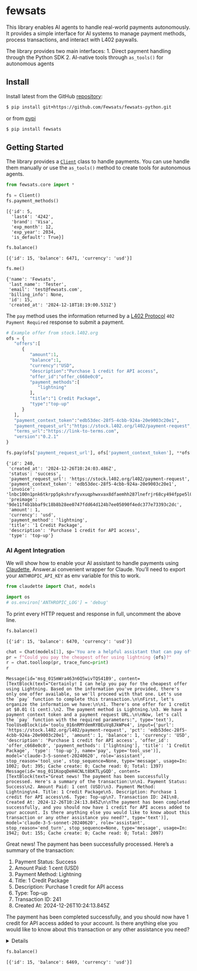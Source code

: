 # fewsats


<!-- WARNING: THIS FILE WAS AUTOGENERATED! DO NOT EDIT! -->

This library enables AI agents to handle real-world payments
autonomously. It provides a simple interface for AI systems to manage
payment methods, process transactions, and interact with L402 paywalls.

The library provides two main interfaces: 1. Direct payment handling
through the Python SDK 2. AI-native tools through `as_tools()` for
autonomous agents

## Install

Install latest from the GitHub
[repository](https://github.com/Fewsats/fewsats-python):

``` sh
$ pip install git+https://github.com/Fewsats/fewsats-python.git
```

or from [pypi](https://pypi.org/project/fewsats-python/)

``` sh
$ pip install fewsats
```

## Getting Started

The library provides a
[`Client`](https://Fewsats.github.io/fewsats-python/core.html#client)
class to handle payments. You can use handle them manually or use the
`as_tools()` method to create tools for autonomous agents.

``` python
from fewsats.core import *
```

``` python
fs = Client()
fs.payment_methods()
```

    [{'id': 5,
      'last4': '4242',
      'brand': 'Visa',
      'exp_month': 12,
      'exp_year': 2034,
      'is_default': True}]

``` python
fs.balance()
```

    [{'id': 15, 'balance': 6471, 'currency': 'usd'}]

``` python
fs.me()
```

    {'name': 'Fewsats',
     'last_name': 'Tester',
     'email': 'test@fewsats.com',
     'billing_info': None,
     'id': 15,
     'created_at': '2024-12-18T18:19:00.531Z'}

The `pay` method uses the information returned by a [L402
Protocol](https://github.com/l402-protocol/l402?tab=readme-ov-file#402-response-format)
`402 Payment Required` response to submit a payment.

``` python
# Example offer from stock.l402.org
ofs = {
   "offers":[
      {
         "amount":1,
         "balance":1,
         "currency":"USD",
         "description":"Purchase 1 credit for API access",
         "offer_id":"offer_c668e0c0",
         "payment_methods":[
            "lightning"
         ],
         "title":"1 Credit Package",
         "type":"top-up"
      }
   ],
   "payment_context_token":"edb53dec-28f5-4cbb-924a-20e9003c20e1",
   "payment_request_url":"https://stock.l402.org/l402/payment-request",
   "terms_url":"https://link-to-terms.com",
   "version":"0.2.1"
}
```

``` python
fs.pay(ofs['payment_request_url'], ofs['payment_context_token'], **ofs['offers'][0], pm='lightning')
```

    {'id': 240,
     'created_at': '2024-12-26T10:24:03.486Z',
     'status': 'success',
     'payment_request_url': 'https://stock.l402.org/l402/payment-request',
     'payment_context_token': 'edb53dec-28f5-4cbb-924a-20e9003c20e1',
     'invoice': 'lnbc100n1pnk6tkrpp5pkshrxfyvxuqphwxvax8dfaemhh287lnefrjr68cy494fppe5l0sdq6xysyxun9v35hggzsv93kkct8v5cqzpgxqrzpnrzjqwghf7zxvfkxq5a6sr65g0gdkv768p83mhsnt0msszapamzx2qvuxqqqqz99gpz55yqqqqqqqqqqqqqq9qrzjq25carzepgd4vqsyn44jrk85ezrpju92xyrk9apw4cdjh6yrwt5jgqqqqz99gpz55yqqqqqqqqqqqqqq9qsp5070fsrfdknwpv2rfeju44k37uj362xcrzmey4se70kpzusy6c0pq9qxpqysgqcj990yc9lg5wje9u6myceakzff95q8qdwrslx69xh526y764dwlxt4v90qhwtmesukfaute6hkh9952t5f5gqjmrry3c6y0k7y2ltkcphyxfp2',
     'preimage': '9de11f4b1bbaf9c18b8b28ee0747fdd64d124b7ee05090f4edc377e73393c2dc',
     'amount': 1,
     'currency': 'usd',
     'payment_method': 'lightning',
     'title': '1 Credit Package',
     'description': 'Purchase 1 credit for API access',
     'type': 'top-up'}

### AI Agent Integration

We will show how to enable your AI assistant to handle payments using
[Claudette](https://claudette.answer.ai), Answer.ai convenient wrapper
for Claude. You’ll need to export your `ANTHROPIC_API_KEY` as env
variable for this to work.

``` python
from claudette import Chat, models
```

``` python
import os
# os.environ['ANTHROPIC_LOG'] = 'debug'
```

To print every HTTP request and response in full, uncomment the above
line.

``` python
fs.balance()
```

    [{'id': 15, 'balance': 6470, 'currency': 'usd'}]

``` python
chat = Chat(models[1], sp='You are a helpful assistant that can pay offers.', tools=fs.as_tools())
pr = f"Could you pay the cheapest offer using lightning {ofs}?"
r = chat.toolloop(pr, trace_func=print)
r
```

    Message(id='msg_01SmWra463n6Q5wivTQS41B9', content=[TextBlock(text="Certainly! I can help you pay for the cheapest offer using Lightning. Based on the information you've provided, there's only one offer available, so we'll proceed with that one. Let's use the `pay` function to complete this transaction.\n\nFirst, let's organize the information we have:\n\n1. There's one offer for 1 credit at $0.01 (1 cent).\n2. The payment method is Lightning.\n3. We have a payment context token and a payment request URL.\n\nNow, let's call the `pay` function with the required parameters:", type='text'), ToolUseBlock(id='toolu_016nRMYdemRYBEuVq8JkWPe4', input={'purl': 'https://stock.l402.org/l402/payment-request', 'pct': 'edb53dec-28f5-4cbb-924a-20e9003c20e1', 'amount': 1, 'balance': 1, 'currency': 'USD', 'description': 'Purchase 1 credit for API access', 'offer_id': 'offer_c668e0c0', 'payment_methods': ['lightning'], 'title': '1 Credit Package', 'type': 'top-up'}, name='pay', type='tool_use')], model='claude-3-5-sonnet-20240620', role='assistant', stop_reason='tool_use', stop_sequence=None, type='message', usage=In: 1002; Out: 395; Cache create: 0; Cache read: 0; Total: 1397)
    Message(id='msg_011KopqDeH4CNLt8bKTLyGQD', content=[TextBlock(text="Great news! The payment has been successfully processed. Here's a summary of the transaction:\n\n1. Payment Status: Success\n2. Amount Paid: 1 cent (USD)\n3. Payment Method: Lightning\n4. Title: 1 Credit Package\n5. Description: Purchase 1 credit for API access\n6. Type: Top-up\n7. Transaction ID: 241\n8. Created At: 2024-12-26T10:24:13.845Z\n\nThe payment has been completed successfully, and you should now have 1 credit for API access added to your account. Is there anything else you would like to know about this transaction or any other assistance you need?", type='text')], model='claude-3-5-sonnet-20240620', role='assistant', stop_reason='end_turn', stop_sequence=None, type='message', usage=In: 1942; Out: 155; Cache create: 0; Cache read: 0; Total: 2097)

Great news! The payment has been successfully processed. Here’s a
summary of the transaction:

1.  Payment Status: Success
2.  Amount Paid: 1 cent (USD)
3.  Payment Method: Lightning
4.  Title: 1 Credit Package
5.  Description: Purchase 1 credit for API access
6.  Type: Top-up
7.  Transaction ID: 241
8.  Created At: 2024-12-26T10:24:13.845Z

The payment has been completed successfully, and you should now have 1
credit for API access added to your account. Is there anything else you
would like to know about this transaction or any other assistance you
need?

<details>

- id: `msg_011KopqDeH4CNLt8bKTLyGQD`
- content:
  `[{'text': "Great news! The payment has been successfully processed. Here's a summary of the transaction:\n\n1. Payment Status: Success\n2. Amount Paid: 1 cent (USD)\n3. Payment Method: Lightning\n4. Title: 1 Credit Package\n5. Description: Purchase 1 credit for API access\n6. Type: Top-up\n7. Transaction ID: 241\n8. Created At: 2024-12-26T10:24:13.845Z\n\nThe payment has been completed successfully, and you should now have 1 credit for API access added to your account. Is there anything else you would like to know about this transaction or any other assistance you need?", 'type': 'text'}]`
- model: `claude-3-5-sonnet-20240620`
- role: `assistant`
- stop_reason: `end_turn`
- stop_sequence: `None`
- type: `message`
- usage:
  `{'cache_creation_input_tokens': 0, 'cache_read_input_tokens': 0, 'input_tokens': 1942, 'output_tokens': 155}`

</details>

``` python
fs.balance()
```

    [{'id': 15, 'balance': 6469, 'currency': 'usd'}]
